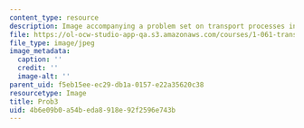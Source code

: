 ```yaml
---
content_type: resource
description: Image accompanying a problem set on transport processes in the environment.
file: https://ol-ocw-studio-app-qa.s3.amazonaws.com/courses/1-061-transport-processes-in-the-environment-fall-2008/4b6e09b0a54beda8918e92f2596e743b_Prob3.jpg
file_type: image/jpeg
image_metadata:
  caption: ''
  credit: ''
  image-alt: ''
parent_uid: f5eb15ee-ec29-db1a-0157-e22a35620c38
resourcetype: Image
title: Prob3
uid: 4b6e09b0-a54b-eda8-918e-92f2596e743b
---
```


